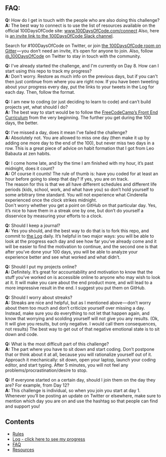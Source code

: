 ## FAQ:

**Q:** How do I get in touch with the people who are also doing this challenge?  
 **A:** The best way to connect is to use the list of resources available on the official 100DaysOfCode site:
www.100DaysOfCode.com/connect
Also, here is [an invite link to the 100DaysOfCode Slack channel](https://join.slack.com/t/100xcode/shared_invite/enQtNTk0MzA1MDcyMDMzLTZhMDdlZDZhYTExYTM1ZTY1NWIxZjVhZjEwYjdhMjQ3YzE4MGMyYjMxMWMwMTY0YTJlYWU4ZGM5NDYyMmNjOGE).

Search for #100DaysOfCode on Twitter, or join [the 100DaysOfCode room on Gitter](https://gitter.im/Kallaway/100DaysOfCode) — you don’t need an invite, it’s open for anyone to join. Also, follow [@\_100DaysOfCode](https://twitter.com/_100DaysOfCode) on Twitter to stay in touch with the community.

**Q:** I've already started the challenge, and I'm currently on Day 8. How can I start using this repo to track my progress?  
 **A:** Don't worry. Restore as much info on the previous days, but if you can't then just continue from where you are right now. If you have been tweeting about your progress every day, put the links to your tweets in the Log for each day. Then, follow the format.

**Q:** I am new to coding (or just deciding to learn to code) and can’t build projects yet, what should I do?  
 **A:** The best way to start would be to follow the [FreeCodeCamp’s Front End Curriculum](https://www.freecodecamp.com/) from the very beginning. The further you get during the 100 days, the better.

**Q:** I’ve missed a day, does it mean I’ve failed the challenge?  
 **A:** Absolutely not. You are allowed to miss one day (then make it up by adding one more day to the end of the 100), but never miss two days in a row. This is a great piece of advice on habit formation that I got from Leo Babauta at zen habits.

**Q:** I come home late, and by the time I am finished with my hour, it’s past midnight, does it count?  
 **A:** Of course it counts! The rule of thumb is: have you coded for at least an hour before going to sleep that day? If yes, you are on track.  
 The reason for this is that we all have different schedules and different life periods (kids, school, work, and what have you) so don’t hold yourself to some arbitrary time standard. You will not experience what Cinderella experienced once the clock strikes midnight.  
 Don't worry whether you get a point on GitHub on that particular day. Yes, it’s nice to have them in a streak one by one, but don’t do yourself a disservice by measuring your efforts to a clock.

**Q:** Should I keep a journal?  
 **A:** Yes you should, and the best way to do that is to fork this repo, and commit to [the Log](log.md) daily. It’s helpful in two major ways: you will be able to look at the progress each day and see how far you’ve already come and it will be easier to find the motivation to continue, and the second one is that after you’ve done your 100 days, you will be able to analyze your experience better and see what worked and what didn’t.

**Q:** Should I put my projects online?  
 **A:** Definitely. It’s great for accountability and motivation to know that the stuff you’ve worked on is accessible online to anyone who may wish to look at it. It will make you care about the end product more, and will lead to a more impressive result in the end. I suggest you put them on GitHub.

**Q:** Should I worry about streaks?  
 **A:** Streaks are nice and helpful, but as I mentioned above — don’t worry about them too much and don’t criticize yourself over missing a day. Instead, make sure you do everything to not let that happen again, and know that worrying and scolding yourself will not give you any results. (Ok, It will give you results, but only negative. I would call them consequences, not results) The best way to get out of that negative emotional state is to sit down and code.

**Q:** What is the most difficult part of this challenge?  
 **A:** The part where you have to sit down and start coding. Don’t postpone that or think about it at all, because you will rationalize yourself out of it. Approach it mechanically: sit down, open your laptop, launch your coding editor, and start typing. After 5 minutes, you will not feel any problems/procrastination/desire to stop.

**Q:** If everyone started on a certain day, should I join them on the day they are? For example, from Day 12?  
 **A:** This challenge is individual, so when you join you start at day 1. Whenever you’ll be posting an update on Twitter or elsewhere, make sure to mention which day you are on and use the hashtag so that people can find and support you!

## Contents

- [Rules](rules.md)
- [Log - click here to see my progress](log.md)
- [FAQ](FAQ.md)
- [Resources](resources.md)
